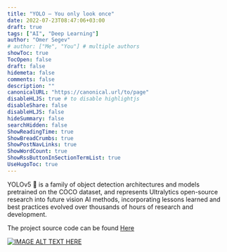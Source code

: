 ```yaml
---
title: "YOLO — You only look once"
date: 2022-07-23T08:47:06+03:00
draft: true
tags: ["AI", "Deep Learning"]
author: "Omer Segev"
# author: ["Me", "You"] # multiple authors
showToc: true
TocOpen: false
draft: false
hidemeta: false
comments: false
description: ""
canonicalURL: "https://canonical.url/to/page"
disableHLJS: true # to disable highlightjs
disableShare: false
disableHLJS: false
hideSummary: false
searchHidden: false
ShowReadingTime: true
ShowBreadCrumbs: true
ShowPostNavLinks: true
ShowWordCount: true
ShowRssButtonInSectionTermList: true
UseHugoToc: true
---
```


YOLOv5 🚀 is a family of object detection architectures and models pretrained on the COCO dataset, and represents Ultralytics open-source research into future vision AI methods, incorporating lessons learned and best practices evolved over thousands of hours of research and development.

The project source code can be found [Here](https://github.com/ultralytics/yolov5)

[![IMAGE ALT TEXT HERE](https://img.youtube.com/vi/4eIBisqx9_g/0.jpg)](https://www.youtube.com/watch?v=4eIBisqx9_g)